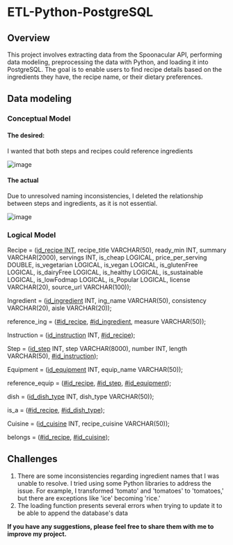 # ETL-Python-PostgreSQL

## Overview 

This project involves extracting data from the Spoonacular API, performing data modeling, preprocessing the data with Python, and loading it into PostgreSQL. The goal is to enable users to find recipe details based on the ingredients they have, the recipe name, or their dietary preferences.

## Data modeling

### Conceptual Model
#### The desired:

I wanted that both steps and recipes could reference ingredients

![image](https://github.com/Maryem6/ETL-Python-PostgreSQL/assets/96294018/2a7c0cca-97db-4761-a90a-efb4ab6b4e32)

#### The actual

Due to unresolved naming inconsistencies, I deleted the relationship between steps and ingredients, as it is not essential.

![image](https://github.com/Maryem6/ETL-Python-PostgreSQL/assets/96294018/3ee8d293-e16d-46cc-bf05-469e15f2c0ee)

### Logical Model

Recipe = (<ins>id_recipe INT</ins>, recipe_title VARCHAR(50), ready_min INT, summary VARCHAR(2000), servings INT, is_cheap LOGICAL, price_per_serving DOUBLE, is_vegetarian LOGICAL, is_vegan LOGICAL, is_glutenFree LOGICAL, is_dairyFree LOGICAL, is_healthy LOGICAL, is_sustainable LOGICAL, is_lowFodmap LOGICAL, is_Popular LOGICAL, license VARCHAR(20), source_url VARCHAR(100));

Ingredient = (<ins>id_ingredient</ins> INT, ing_name VARCHAR(50), consistency VARCHAR(20), aisle VARCHAR(20));

reference_ing = (<ins>#id_recipe</ins>, <ins>#id_ingredient</ins>, measure VARCHAR(50));

Instruction = (<ins>id_instruction</ins> INT, <ins>#id_recipe</ins>);

Step = (<ins>id_step</ins> INT, step VARCHAR(8000), number INT, length VARCHAR(50), <ins>#id_instruction</ins>);

Equipment = (<ins>id_equipment</ins> INT, equip_name VARCHAR(50));

reference_equip = (<ins>#id_recipe</ins>, <ins>#id_step</ins>, <ins>#id_equipment</ins>);

dish = (<ins>id_dish_type</ins> INT, dish_type VARCHAR(50));

is_a = (<ins>#id_recipe</ins>, <ins>#id_dish_type</ins>);

Cuisine = (<ins>id_cuisine</ins> INT, recipe_cuisine VARCHAR(50));

belongs = (<ins>#id_recipe</ins>, <ins>#id_cuisine</ins>);

## Challenges

1. There are some inconsistencies regarding ingredient names that I was unable to resolve. I tried using some Python libraries to address the issue. For example, I transformed 'tomato' and 'tomatoes' to 'tomatoes,' but there are exceptions like 'ice' becoming 'rice.'
2. The loading function presents several errors when trying to update it to be able to append the database's data


  
**If you have any suggestions, please feel free to share them with me to improve my project.**
